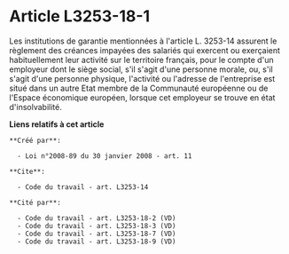 # Article L3253-18-1

Les institutions de garantie mentionnées à l'article L. 3253-14 assurent le règlement des créances impayées des salariés qui
exercent ou exerçaient habituellement leur activité sur le territoire français, pour le compte d'un employeur dont le siège
social, s'il s'agit d'une personne morale, ou, s'il s'agit d'une personne physique, l'activité ou l'adresse de l'entreprise
est situé dans un autre Etat membre de la Communauté européenne ou de l'Espace économique européen, lorsque cet employeur se
trouve en état d'insolvabilité.

**Liens relatifs à cet article**

	**Créé par**:

	  - Loi n°2008-89 du 30 janvier 2008 - art. 11

	**Cite**:

	  - Code du travail - art. L3253-14

	**Cité par**:

	  - Code du travail - art. L3253-18-2 (VD)
	  - Code du travail - art. L3253-18-3 (VD)
	  - Code du travail - art. L3253-18-7 (VD)
	  - Code du travail - art. L3253-18-9 (VD)
